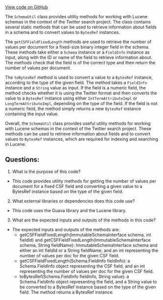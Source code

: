 [View code on GitHub](https://github.com/misbahsy/the-algorithm/src/java/com/twitter/search/common/schema/SchemaUtil.java)

The `SchemaUtil` class provides utility methods for working with Lucene schemas in the context of the Twitter search project. The class contains several static methods that can be used to retrieve information about fields in a schema and to convert values to `BytesRef` instances.

The `getCSFFieldFixedLength` methods are used to retrieve the number of values per document for a fixed-size binary integer field in the schema. These methods take either a `Schema` instance or a `FieldInfo` instance as input, along with the ID or name of the field to retrieve information about. The methods check that the field is of the correct type and then return the number of values per document.

The `toBytesRef` method is used to convert a value to a `BytesRef` instance, according to the type of the given field. The method takes a `FieldInfo` instance and a `String` value as input. If the field is a numeric field, the method checks whether it is using the Twitter format and then converts the value to a `BytesRef` instance using either `IntTermAttributeImpl` or `LongTermAttributeImpl`, depending on the type of the field. If the field is not a numeric field, the method simply returns a new `BytesRef` instance containing the input value.

Overall, the `SchemaUtil` class provides useful utility methods for working with Lucene schemas in the context of the Twitter search project. These methods can be used to retrieve information about fields and to convert values to `BytesRef` instances, which are required for indexing and searching in Lucene.
## Questions: 
 1. What is the purpose of this code?
- This code provides utility methods for getting the number of values per document for a fixed CSF field and converting a given value to a BytesRef instance based on the type of the given field.

2. What external libraries or dependencies does this code use?
- This code uses the Guava library and the Lucene library.

3. What are the expected inputs and outputs of the methods in this code?
- The expected inputs and outputs of the methods are:
  - getCSFFieldFixedLength(ImmutableSchemaInterface schema, int fieldId) and getCSFFieldFixedLength(ImmutableSchemaInterface schema, String fieldName): ImmutableSchemaInterface schema and either an int fieldId or a String fieldName, and an int representing the number of values per doc for the given CSF field.
  - getCSFFieldFixedLength(Schema.FieldInfo fieldInfo): a Schema.FieldInfo object representing the CSF field, and an int representing the number of values per doc for the given CSF field.
  - toBytesRef(Schema.FieldInfo fieldInfo, String value): a Schema.FieldInfo object representing the field, and a String value to be converted to a BytesRef instance based on the type of the given field. The method returns a BytesRef instance.